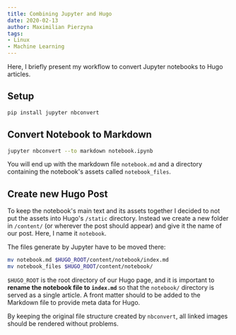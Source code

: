 ```yaml
---
title: Combining Jupyter and Hugo
date: 2020-02-13
author: Maximilian Pierzyna
tags:
- Linux
- Machine Learning
---
```

Here, I briefly present my workflow to convert Jupyter notebooks to Hugo articles.

## Setup
```bash
pip install jupyter nbconvert
```

## Convert Notebook to Markdown
```bash
jupyter nbconvert --to markdown notebook.ipynb
```
You will end up with the markdown file `notebook.md` and a directory containing the notebook's assets called `notebook_files`. 

## Create new Hugo Post
To keep the notebook's main text and its assets together I decided to not put the assets into Hugo's `/static` directory. 
Instead we create a new folder in `/content/` (or wherever the post should appear) and give it the name of our post. Here, I name it `notebook`.

The files generate by Jupyter have to be moved there:
```bash
mv notebook.md $HUGO_ROOT/content/notebook/index.md
mv notebook_files $HUGO_ROOT/content/notebook/
```
`$HUGO_ROOT` is the root directory of our Hugo page, and it is important to **rename the notebook file to `index.md`** so that the `notebook/` directory is served as a single article. 
A front matter should to be added to the Markdown file to provide meta data for Hugo. 

By keeping the original file structure created by `nbconvert`, all linked images should be rendered without problems.
